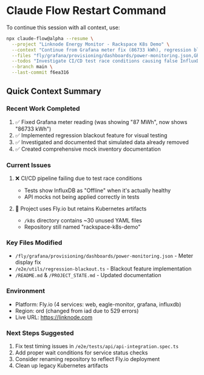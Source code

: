 # Claude Flow Restart Command

To continue this session with all context, use:

```bash
npx claude-flow@alpha --resume \
  --project "Linknode Energy Monitor - Rackspace K8s Demo" \
  --context "Continue from Grafana meter fix (86733 kWh), regression blackout implementation, and simulated data investigation. Current state: All systems on Fly.io (migrated from K8s), CI/CD pipeline has race condition failures, InfluxDB is healthy but tests show it as offline." \
  --files "fly/grafana/provisioning/dashboards/power-monitoring.json,GRAFANA_METER_FIX.md,REGRESSION_BLACKOUT_FEATURE.md,SIMULATED_DATA_REMOVAL.md,fly/grafana/MOCK_INVENTORY.md" \
  --todos "Investigate CI/CD test race conditions causing false InfluxDB offline status,Fix timing issues in API integration tests,Remove legacy Kubernetes references from documentation,Update project name to reflect Fly.io deployment" \
  --branch main \
  --last-commit f6ea316
```

## Quick Context Summary

### Recent Work Completed
1. ✅ Fixed Grafana meter reading (was showing "87 MWh", now shows "86733 kWh")
2. ✅ Implemented regression blackout feature for visual testing
3. ✅ Investigated and documented that simulated data already removed
4. ✅ Created comprehensive mock inventory documentation

### Current Issues
1. ❌ CI/CD pipeline failing due to test race conditions
   - Tests show InfluxDB as "Offline" when it's actually healthy
   - API mocks not being applied correctly in tests
   
2. 🔄 Project uses Fly.io but retains Kubernetes artifacts
   - `/k8s` directory contains ~30 unused YAML files
   - Repository still named "rackspace-k8s-demo"

### Key Files Modified
- `/fly/grafana/provisioning/dashboards/power-monitoring.json` - Meter display fix
- `/e2e/utils/regression-blackout.ts` - Blackout feature implementation
- `/README.md` & `/PROJECT_STATE.md` - Updated documentation

### Environment
- Platform: Fly.io (4 services: web, eagle-monitor, grafana, influxdb)
- Region: ord (changed from iad due to 529 errors)
- Live URL: https://linknode.com

### Next Steps Suggested
1. Fix test timing issues in `/e2e/tests/api/api-integration.spec.ts`
2. Add proper wait conditions for service status checks
3. Consider renaming repository to reflect Fly.io deployment
4. Clean up legacy Kubernetes artifacts